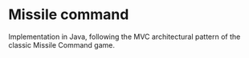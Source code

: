 Missile command 
=========

Implementation in Java, following the MVC architectural pattern of the classic Missile Command game. 